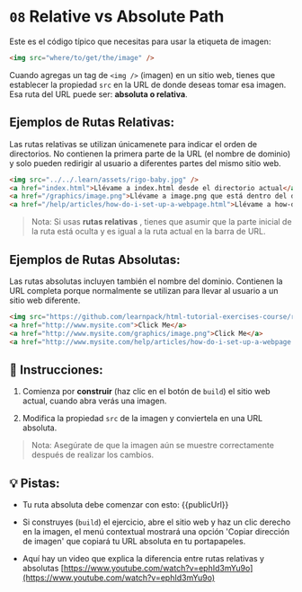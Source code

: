 # `08` Relative vs Absolute Path

Este es el código típico que necesitas para usar la etiqueta de imagen: 

```html
<img src="where/to/get/the/image" />
```

Cuando agregas un tag de `<img />` (imagen) en un sitio web, tienes que establecer la propiedad `src` en la URL de donde deseas tomar esa imagen. Esa ruta del URL puede ser: **absoluta o relativa**.

## Ejemplos de Rutas Relativas:

Las rutas relativas se utilizan únicamenete para indicar el orden de directorios. No contienen la primera parte de la URL (el nombre de dominio) y solo pueden redirigir al usuario a diferentes partes del mismo sitio web.

```html
<img src="../../.learn/assets/rigo-baby.jpg" />
<a href="index.html">Llévame a index.html desde el directorio actual</a>
<a href="/graphics/image.png">Llévame a image.png que está dentro del directorio /graphics/</a>
<a href="/help/articles/how-do-i-set-up-a-webpage.html">Llévame a how-do-i-set-up-a-webpage.html</a>
```

> Nota: Si usas **rutas relativas** , tienes que asumir que la parte inicial de la ruta está oculta y es igual a la ruta actual en la barra de URL.

## Ejemplos de Rutas Absolutas:

Las rutas absolutas incluyen también el nombre del dominio. Contienen la URL completa porque normalmente se utilizan para llevar al usuario a un sitio web diferente.

```html
<img src="https://github.com/learnpack/html-tutorial-exercises-course/raw/master/HTML-badge.png" />
<a href="http://www.mysite.com">Click Me</a>
<a href="http://www.mysite.com/graphics/image.png">Click Me</a>
<a href="http://www.mysite.com/help/articles/how-do-i-set-up-a-webpage.html">Click Me</a>
```

## 📝 Instrucciones:

1. Comienza por **construir** (haz clic en el botón de `build`) el sitio web actual, cuando abra verás una imagen.

2. Modifica la propiedad `src` de la imagen y conviertela en una URL absoluta.

> Nota: Asegúrate de que la imagen aún se muestre correctamente después de realizar los cambios.

## 💡 Pistas:

+ Tu ruta absoluta debe comenzar con esto: {{publicUrl}}

+ Si construyes (`build`) el ejercicio, abre el sitio web y haz un clic derecho en la imagen, el menú contextual mostrará una opción 'Copiar dirección de imagen' que copiará tu URL absoluta en tu portapapeles.

+ Aquí hay un video que explica la diferencia entre rutas relativas y absolutas [https://www.youtube.com/watch?v=ephId3mYu9o](https://www.youtube.com/watch?v=ephId3mYu9o)